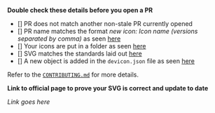 **Double check these details before you open a PR**

- [] PR does not match another non-stale PR currently opened
- [] PR name matches the format *new icon: <i>Icon name</i> (<i>versions separated by comma</i>)* as seen [here](https://github.com/devicons/devicon/blob/develop/CONTRIBUTING.md#overview)
- [] Your icons are put in a folder as seen [here](https://github.com/devicons/devicon/blob/develop/CONTRIBUTING.md#organizational-guidelines)
- [] SVG matches the standards laid out [here](https://github.com/devicons/devicon/blob/develop/CONTRIBUTING.md#svgStandards)
- [] A new object is added in the `devicon.json` file as seen [here](https://github.com/devicons/devicon/blob/develop/CONTRIBUTING.md#-updating-the-deviconjson-)

Refer to the [`CONTRIBUTING.md`](https://github.com/devicons/devicon/blob/develop/CONTRIBUTING.md#contributing-to-devicon) for more details.


**Link to official page to prove your SVG is correct and update to date**

*Link goes here*
